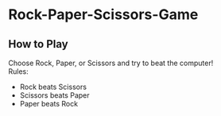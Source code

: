 # Rock-Paper-Scissors-Game

## How to Play

Choose Rock, Paper, or Scissors and try to beat the computer!  
Rules:  
- Rock beats Scissors  
- Scissors beats Paper  
- Paper beats Rock



